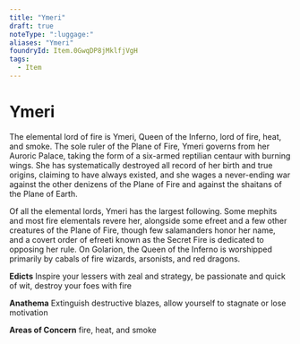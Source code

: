 ```yaml
---
title: "Ymeri"
draft: true
noteType: ":luggage:"
aliases: "Ymeri"
foundryId: Item.0GwqDP8jMklfjVgH
tags:
  - Item
---
```


# Ymeri

The elemental lord of fire is Ymeri, Queen of the Inferno, lord of fire, heat, and smoke. The sole ruler of the Plane of Fire, Ymeri governs from her Auroric Palace, taking the form of a six-armed reptilian centaur with burning wings. She has systematically destroyed all record of her birth and true origins, claiming to have always existed, and she wages a never-ending war against the other denizens of the Plane of Fire and against the shaitans of the Plane of Earth.

Of all the elemental lords, Ymeri has the largest following. Some mephits and most fire elementals revere her, alongside some efreet and a few other creatures of the Plane of Fire, though few salamanders honor her name, and a covert order of efreeti known as the Secret Fire is dedicated to opposing her rule. On Golarion, the Queen of the Inferno is worshipped primarily by cabals of fire wizards, arsonists, and red dragons.

**Edicts** Inspire your lessers with zeal and strategy, be passionate and quick of wit, destroy your foes with fire

**Anathema** Extinguish destructive blazes, allow yourself to stagnate or lose motivation

**Areas of Concern** fire, heat, and smoke
